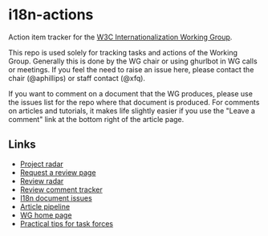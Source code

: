 # i18n-actions

Action item tracker for the [W3C Internationalization Working Group](https://www.w3.org/International/).

This repo is used solely for tracking tasks and actions of the Working Group. Generally this is done by the WG chair or using ghurlbot in WG calls or meetings. If you feel the need to raise an issue here, please contact the chair (@aphillips) or staff contact (@xfq).

If you want to comment on a document that the WG produces, please use the issues list for the repo where that document is produced. For comments on articles and tutorials, it makes life slightly easier if you use the "Leave a comment" link at the bottom right of the article page.

## Links
- [Project radar](https://w3c.github.io/i18n-activity/projects/)
- [Request a review page](https://www.w3.org/International/review-request)
- [Review radar](https://github.com/orgs/w3c/projects/91/views/1)
- [Review comment tracker](https://w3c.github.io/i18n-activity/reviews/)
- [I18n document issues](https://w3c.github.io/i18n-activity/repostatus/)
- [Article pipeline](https://github.com/orgs/w3c/projects/92/views/1)
- [WG home page](https://w3c.github.io/i18n-activity/i18n-wg/)
- [Practical tips for task forces](https://w3c.github.io/i18n-activity/guidelines/process.html)
